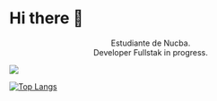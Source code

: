 <h1> Hi there 👋 </h1>
<p align="center">Estudiante de Nucba. 
<br>
Developer Fullstak in progress. </p>



<p ><img src="https://github-readme-stats.vercel.app/api?username=fafomax&show_icons=true&theme=default"></p>

[![Top Langs](https://github-readme-stats.vercel.app/api/top-langs/?username=fafomax&layout=demo)](https://github.com/fafomax/github-readme-stats)
 
